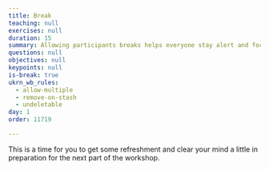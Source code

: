 ```yaml
---
title: Break
teaching: null
exercises: null
duration: 15
summary: Allowing participants breaks helps everyone stay alert and focused.
questions: null
objectives: null
keypoints: null
is-break: true
ukrn_wb_rules:
  - allow-multiple
  - remove-on-stash
  - undeletable
day: 1
order: 11719

---
```

This is a time for you to get some refreshment and clear your mind a little in preparation for the next part of the workshop.
